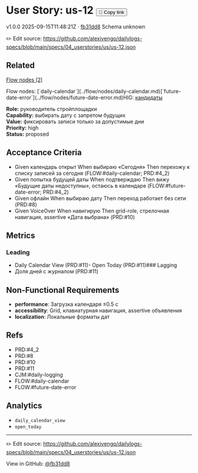 # User Story: us-12 <button class="copy-link" aria-label="Copy page link" onclick="window.spechubCopyLink && window.spechubCopyLink()">🔗 Copy link</button>

<p class="badges">
  <span class="badge version">v1.0.0</span>
  <span class="badge build">2025-09-15T11:48:21Z · <a href="https://github.com/alexivengo/dailylogs-specs/commit/fb31dd8" target="_blank" rel="noopener" class="sha">fb31dd8</a></span>
  <span class="badge schema unknown">Schema unknown</span>
</p>

✏️ Edit source: https://github.com/alexivengo/dailylogs-specs/blob/main/specs/04_userstories/us/us-12.json
## Related
<p>
  <span class="chip"><a href="../stories/index.md#?flow=daily-calendar,future-date-error">Flow nodes (2)</a></span>
</p>
Flow nodes:
<span class="chip">[`daily-calendar`](../flow/nodes/daily-calendar.md)</span><span class="chip">[`future-date-error`](../flow/nodes/future-date-error.md)</span>HIG: <span class="chip"><a href="../hig/us-12.md">кандидаты</a></span>

**Role:** руководитель стройплощадки  
**Capability:** выбирать дату с запретом будущих  
**Value:** фиксировать записи только за допустимые дни  
**Priority:** high  
**Status:** proposed

## Acceptance Criteria
- Given календарь открыт When выбираю «Сегодня» Then перехожу к списку записей за сегодня (FLOW:#daily-calendar; PRD:#4_2)
- Given попытка будущей даты When подтверждаю Then вижу «Будущие даты недоступны», остаюсь в календаре (FLOW:#future-date-error; PRD:#4_2)
- Given офлайн When выбираю дату Then переход работает без сети (PRD:#8)
- Given VoiceOver When навигирую Then grid-role, стрелочная навигация, assertive «Дата выбрана» (PRD:#10)

## Metrics
### Leading
- Daily Calendar View (PRD:#11)- Open Today (PRD:#11)### Lagging
- Доля дней с журналом (PRD:#11)
## Non-Functional Requirements
- **performance**: Загрузка календаря ≤0.5 с
- **accessibility**: Grid, клавиатурная навигация, assertive объявления
- **localization**: Локальные форматы дат

## Refs
- PRD:#4_2
- PRD:#8
- PRD:#10
- PRD:#11
- CJM:#daily-logging
- FLOW:#daily-calendar
- FLOW:#future-date-error

## Analytics
- `daily_calendar_view`
- `open_today`

---
✏️ Edit source: https://github.com/alexivengo/dailylogs-specs/blob/main/specs/04_userstories/us/us-12.json

<p class="page-meta">
  View in GitHub: <a href="https://github.com/alexivengo/dailylogs-specs/commit/fb31dd8" target="_blank" rel="noopener">@fb31dd8</a></p>